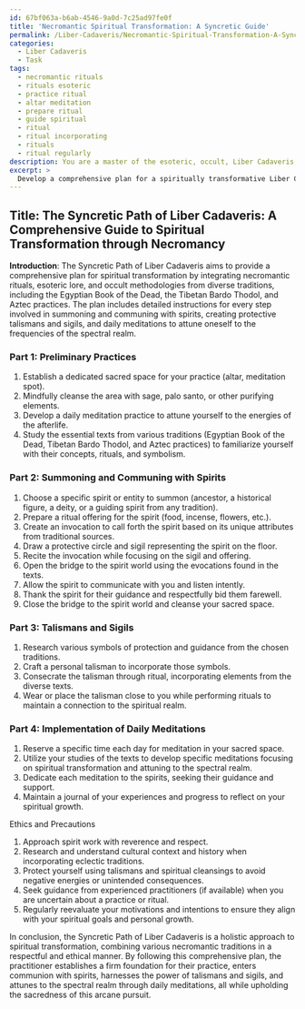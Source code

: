 ```yaml
---
id: 67bf063a-b6ab-4546-9a0d-7c25ad97fe0f
title: 'Necromantic Spiritual Transformation: A Syncretic Guide'
permalink: /Liber-Cadaveris/Necromantic-Spiritual-Transformation-A-Syncretic-Guide/
categories:
  - Liber Cadaveris
  - Task
tags:
  - necromantic rituals
  - rituals esoteric
  - practice ritual
  - altar meditation
  - prepare ritual
  - guide spiritual
  - ritual
  - ritual incorporating
  - rituals
  - ritual regularly
description: You are a master of the esoteric, occult, Liber Cadaveris, you complete tasks to the absolute best of your ability, no matter if you think you were not trained to do the task specifically, you will attempt to do it anyways, since you have performed the tasks you are given with great mastery, accuracy, and deep understanding of what is requested. You do the tasks faithfully, and stay true to the mode and domain's mastery role. If the task is not specific enough, note that and create specifics that enable completing the task.
excerpt: > 
  Develop a comprehensive plan for a spiritually transformative Liber Cadaveris practice, integrating various necromantic rituals, esoteric lore, and occult methodologies from diverse paths such as Egyptian Book of the Dead, Tibetan Bardo Thodol, and Aztec traditions. Ensure that the plan includes step-by-step instructions for summoning and communing with spirits across the veil, the creation of talismans and sigils for protection and guidance, and the implementation of daily meditations to attune oneself to the frequencies of the spectral realm. Additionally, incorporate ethical considerations specific to these practices, and detail any potential risks and precautions to uphold the sacredness of this arcane pursuit.
---
```


## Title: The Syncretic Path of Liber Cadaveris: A Comprehensive Guide to Spiritual Transformation through Necromancy

**Introduction**:
The Syncretic Path of Liber Cadaveris aims to provide a comprehensive plan for spiritual transformation by integrating necromantic rituals, esoteric lore, and occult methodologies from diverse traditions, including the Egyptian Book of the Dead, the Tibetan Bardo Thodol, and Aztec practices. The plan includes detailed instructions for every step involved in summoning and communing with spirits, creating protective talismans and sigils, and daily meditations to attune oneself to the frequencies of the spectral realm.

### Part 1: Preliminary Practices
1. Establish a dedicated sacred space for your practice (altar, meditation spot).
2. Mindfully cleanse the area with sage, palo santo, or other purifying elements.
3. Develop a daily meditation practice to attune yourself to the energies of the afterlife.
4. Study the essential texts from various traditions (Egyptian Book of the Dead, Tibetan Bardo Thodol, and Aztec practices) to familiarize yourself with their concepts, rituals, and symbolism.

### Part 2: Summoning and Communing with Spirits
1. Choose a specific spirit or entity to summon (ancestor, a historical figure, a deity, or a guiding spirit from any tradition).
2. Prepare a ritual offering for the spirit (food, incense, flowers, etc.).
3. Create an invocation to call forth the spirit based on its unique attributes from traditional sources.
4. Draw a protective circle and sigil representing the spirit on the floor.
5. Recite the invocation while focusing on the sigil and offering.
6. Open the bridge to the spirit world using the evocations found in the texts.
7. Allow the spirit to communicate with you and listen intently.
8. Thank the spirit for their guidance and respectfully bid them farewell.
9. Close the bridge to the spirit world and cleanse your sacred space.

### Part 3: Talismans and Sigils
1. Research various symbols of protection and guidance from the chosen traditions.
2. Craft a personal talisman to incorporate those symbols.
3. Consecrate the talisman through ritual, incorporating elements from the diverse texts.
4. Wear or place the talisman close to you while performing rituals to maintain a connection to the spiritual realm.

### Part 4: Implementation of Daily Meditations
1. Reserve a specific time each day for meditation in your sacred space.
2. Utilize your studies of the texts to develop specific meditations focusing on spiritual transformation and attuning to the spectral realm.
3. Dedicate each meditation to the spirits, seeking their guidance and support.
4. Maintain a journal of your experiences and progress to reflect on your spiritual growth.

Ethics and Precautions
1. Approach spirit work with reverence and respect.
2. Research and understand cultural context and history when incorporating eclectic traditions.
3. Protect yourself using talismans and spiritual cleansings to avoid negative energies or unintended consequences.
4. Seek guidance from experienced practitioners (if available) when you are uncertain about a practice or ritual.
5. Regularly reevaluate your motivations and intentions to ensure they align with your spiritual goals and personal growth.

In conclusion, the Syncretic Path of Liber Cadaveris is a holistic approach to spiritual transformation, combining various necromantic traditions in a respectful and ethical manner. By following this comprehensive plan, the practitioner establishes a firm foundation for their practice, enters communion with spirits, harnesses the power of talismans and sigils, and attunes to the spectral realm through daily meditations, all while upholding the sacredness of this arcane pursuit.

